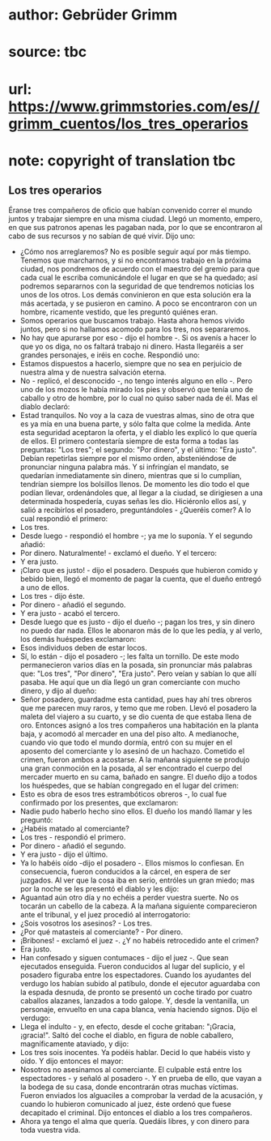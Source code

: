 # author: Gebrüder Grimm
# source: tbc
# url: https://www.grimmstories.com/es//grimm_cuentos/los_tres_operarios
# note: copyright of translation tbc

## Los tres operarios 

Éranse tres compañeros de oficio que habían convenido correr el mundo
juntos y trabajar siempre en una misma ciudad. Llegó un momento, empero,
en que sus patronos apenas les pagaban nada, por lo que se encontraron
al cabo de sus recursos y no sabían de qué vivir.
Dijo uno:
- ¿Cómo nos arreglaremos? No es posible seguir aquí por más tiempo.
Tenemos que marcharnos, y si no encontramos trabajo en la próxima
ciudad, nos pondremos de acuerdo con el maestro del gremio para que cada
cual le escriba comunicándole el lugar en que se ha quedado; así
podremos separarnos con la seguridad de que tendremos noticias los unos
de los otros.
Los demás convinieron en que esta solución era la más acertada, y se
pusieron en camino.
A poco se encontraron con un hombre, ricamente vestido, que les preguntó
quiénes eran.
- Somos operarios que buscamos trabajo. Hasta ahora hemos vivido juntos,
pero si no hallamos acomodo para los tres, nos separaremos.
- No hay que apurarse por eso - dijo el hombre -. Si os avenís a hacer
lo que yo os diga, no os faltará trabajo ni dinero. Hasta llegaréis a
ser grandes personajes, e iréis en coche.
Respondió uno:
- Estamos dispuestos a hacerlo, siempre que no sea en perjuicio de
nuestra alma y de nuestra salvación eterna.
- No - replicó, el desconocido -, no tengo interés alguno en ello -.
Pero uno de los mozos le había mirado los pies y observó que tenía uno
de caballo y otro de hombre, por lo cual no quiso saber nada de él. Mas
el diablo declaró:
- Estad tranquilos. No voy a la caza de vuestras almas, sino de otra que
es ya mía en una buena parte, y sólo falta que colme la medida.
Ante esta seguridad aceptaron la oferta, y el diablo les explicó lo que
quería de ellos. El primero contestaría siempre de esta forma a todas
las preguntas: "Los tres"; el segundo: "Por dinero", y el último:
"Era justo". Debían repetirlas siempre por el mismo orden,
absteniéndose de pronunciar ninguna palabra más. Y si infringían el
mandato, se quedarían inmediatamente sin dinero, mientras que si lo
cumplían, tendrían siempre los bolsillos llenos. De momento les dio todo
el que podían llevar, ordenándoles que, al llegar a la ciudad, se
dirigiesen a una determinada hospedería, cuyas señas les dio. Hiciéronlo
ellos así, y salió a recibirlos el posadero, preguntándoles - ¿Queréis
comer?
A lo cual respondió el primero:
- Los tres.
- Desde luego - respondió el hombre -; ya me lo suponía.
Y el segundo añadió:
- Por dinero.
Naturalmente! - exclamó el dueño.
Y el tercero:
- Y era justo.
- ¡Claro que es justo! - dijo el posadero.
Después que hubieron comido y bebido bien, llegó el momento de pagar la
cuenta, que el dueño entregó a uno de ellos.
- Los tres - dijo éste.
- Por dinero - añadió el segundo.
- Y era justo - acabó el tercero.
- Desde luego que es justo - dijo el dueño -; pagan los tres, y sin
dinero no puedo dar nada.
Ellos le abonaron más de lo que les pedía, y al verlo, los demás
huéspedes exclamaron:
- Esos individuos deben de estar locos.
- Sí, lo están - dijo el posadero -; les falta un tornillo.
De este modo permanecieron varios días en la posada, sin pronunciar más
palabras que: "Los tres", "Por dinero", "Era justo". Pero veían y
sabían lo que allí pasaba.
He aquí que un día llegó un gran comerciante con mucho dinero, y dijo al
dueño:
- Señor posadero, guardadme esta cantidad, pues hay ahí tres obreros que
me parecen muy raros, y temo que me roben.
Llevó el posadero la maleta del viajero a su cuarto, y se dio cuenta de
que estaba llena de oro. Entonces asignó a los tres compañeros una
habitación en la planta baja, y acomodó al mercader en una del piso
alto. A medianoche, cuando vio que todo el mundo dormía, entró con su
mujer en el aposento del comerciante y lo asesinó de un hachazo.
Cometido el crimen, fueron ambos a acostarse. A la mañana siguiente se
produjo una gran conmoción en la posada, al ser encontrado el cuerpo del
mercader muerto en su cama, bañado en sangre. El dueño dijo a todos los
huéspedes, que se habían congregado en el lugar del crimen:
- Esto es obra de esos tres estrambóticos obreros -, lo cual fue
confirmado por los presentes, que exclamaron:
- Nadie pudo haberlo hecho sino ellos.
El dueño los mandó llamar y les preguntó:
- ¿Habéis matado al comerciante?
- Los tres - respondió el primero.
- Por dinero - añadió el segundo.
- Y era justo - dijo el último.
- Ya lo habéis oído -dijo el posadero -. Ellos mismos lo confiesan.
En consecuencia, fueron conducidos a la cárcel, en espera de ser
juzgados. Al ver que la cosa iba en serio, entróles un gran miedo; mas
por la noche se les presentó el diablo y les dijo:
- Aguantad aún otro día y no echéis a perder vuestra suerte. No os
tocarán un cabello de la cabeza.
A la mañana siguiente comparecieron ante el tribunal, y el juez procedió
al interrogatorio:
- ¿Sois vosotros los asesinos? - Los tres.
- ¿Por qué matasteis al comerciante? - Por dinero.
- ¡Bribones! - exclamó el juez -. ¿Y no habéis retrocedido ante el
crimen?
- Era justo.
- Han confesado y siguen contumaces - dijo el juez -. Que sean
ejecutados enseguida.
Fueron conducidos al lugar del suplicio, y el posadero figuraba entre
los espectadores. Cuando los ayudantes del verdugo los habían subido al
patíbulo, donde el ejecutor aguardaba con la espada desnuda, de pronto
se presentó un coche tirado por cuatro caballos alazanes, lanzados a
todo galope. Y, desde la ventanilla, un personaje, envuelto en una capa
blanca, venía haciendo signos.
Dijo el verdugo:
- Llega el indulto - y, en efecto, desde el coche gritaban: "¡Gracia,
¡gracia!". Saltó del coche el diablo, en figura de noble caballero,
magníficamente ataviado, y dijo:
- Los tres sois inocentes. Ya podéis hablar. Decid lo que habéis visto y
oído.
Y dijo entonces el mayor:
- Nosotros no asesinamos al comerciante. El culpable está entre los
espectadores - y señaló al posadero -. Y en prueba de ello, que vayan a
la bodega de su casa, donde encontrarán otras muchas víctimas.
Fueron enviados los alguaciles a comprobar la verdad de la acusación, y
cuando lo hubieron comunicado al juez, éste ordenó que fuese decapitado
el criminal.
Dijo entonces el diablo a los tres compañeros.
- Ahora ya tengo el alma que quería. Quedáis libres, y con dinero para
toda vuestra vida.
